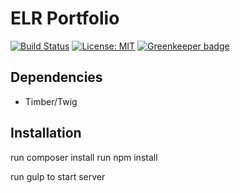 # ELR Portfolio

[![Build Status](https://travis-ci.org/Beth3346/elr-portfolio.svg?branch=master)](https://travis-ci.org/Beth3346/elr-portfolio)
[![License: MIT](https://img.shields.io/badge/License-MIT-yellow.svg)](https://opensource.org/licenses/MIT) [![Greenkeeper badge](https://badges.greenkeeper.io/Beth3346/elr-portfolio.svg)](https://greenkeeper.io/)

## Dependencies

* Timber/Twig

## Installation

run composer install
run npm install

run gulp to start server

